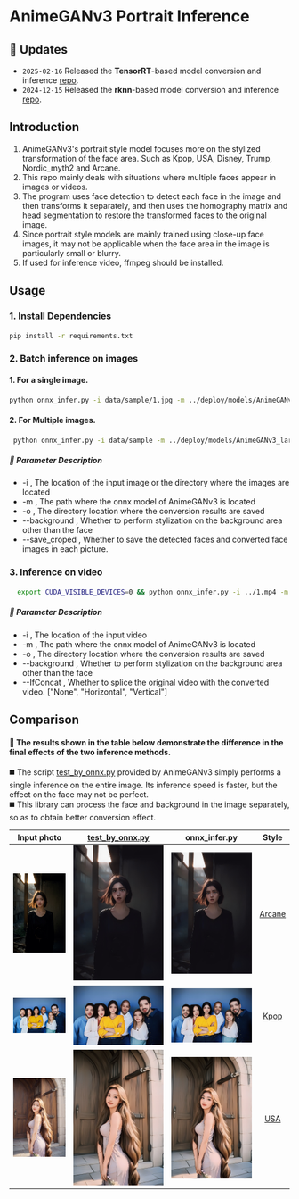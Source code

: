 
# AnimeGANv3 Portrait Inference 

## 📢 Updates    
* `2025-02-16` Released the **TensorRT**-based model conversion and inference [repo](https://github.com/TachibanaYoshino/AnimeGANv3_Portrait_Inference/tree/tensorRT). 
* `2024-12-15` Released the **rknn**-based model conversion and inference [repo](https://github.com/TachibanaYoshino/AnimeGANv3_Portrait_Inference/tree/rknn). 

## Introduction
1. AnimeGANv3's portrait style model focuses more on the stylized transformation of the face area. Such as Kpop, USA, Disney, Trump, Nordic_myth2 and Arcane.
2. This repo mainly deals with situations where multiple faces appear in images or videos.
3. The program uses face detection to detect each face in the image and then transforms it separately, and then uses the homography matrix and head segmentation to restore the transformed faces to the original image. 
4. Since portrait style models are mainly trained using close-up face images, it may not be applicable when the face area in the image is particularly small or blurry.
5. If used for inference video, ffmpeg should be installed.  

## Usage  

### 1. Install Dependencies  
   ```bash
   pip install -r requirements.txt
   ```

### 2. Batch inference on images
#### 1. For a single image.
  ```bash
  python onnx_infer.py -i data/sample/1.jpg -m ../deploy/models/AnimeGANv3_large_Kpop.onnx -o ./out --background
  ```

#### 2. For Multiple images.  
 ```bash
  python onnx_infer.py -i data/sample -m ../deploy/models/AnimeGANv3_large_Kpop.onnx -o ./out --background
  ```

##### 🔸 Parameter Description
- -i , The location of the input image or the directory where the images are located
- -m , The path where the onnx model of AnimeGANv3 is located
- -o , The directory location where the conversion results are saved
- --background , Whether to perform stylization on the background area other than the face
- --save_croped , Whether to save the detected faces and converted face images in each picture.

 

### 3. Inference on video
```bash
  export CUDA_VISIBLE_DEVICES=0 && python onnx_infer.py -i ../1.mp4 -m ../deploy/models/AnimeGANv3_large_Kpop.onnx -o ./out --background --IfConcat Horizontal 
```
##### 🔸 Parameter Description
- -i , The location of the input video
- -m , The path where the onnx model of AnimeGANv3 is located
- -o , The directory location where the conversion results are saved
- --background , Whether to perform stylization on the background area other than the face
- --IfConcat , Whether to splice the original video with the converted video. ["None", "Horizontal", "Vertical"] 

## Comparison  

#### 👀 The results shown in the table below demonstrate the difference in the final effects of the two inference methods.
◼️ The script [test_by_onnx.py](https://github.com/TachibanaYoshino/AnimeGANv3/blob/master/deploy/test_by_onnx.py) provided by AnimeGANv3 simply performs a single inference on the entire image. Its inference speed is faster, but the effect on the face may not be perfect.  <br>
◼️ This library can process the face and background in the image separately, so as to obtain better conversion effect.

| Input photo | <a href="https://github.com/TachibanaYoshino/AnimeGANv3/blob/master/deploy/test_by_onnx.py">test_by_onnx.py</a> | onnx_infer.py | Style |
| :-: |:-:| :-:| :-: |
|<img src="data/a/6.jpg"  />|<img src="data/b/Arcane/6.jpg" />|<img src="data/c/Arcane/6.jpg" />| <a href="https://github.com/TachibanaYoshino/AnimeGANv3#art-face-to-arcane-style">Arcane</a> |
|<img src="data/a/3.jpg"  />|<img src="data/b/Kpop/3.jpg"   />|<img src="data/c/Kpop/3.jpg" />|   <a href="https://github.com/TachibanaYoshino/AnimeGANv3#art-face-to-kpop-style">Kpop</a> |
|<img src="data/a/0.jpg"  />|<img src="data/b/USA/0.jpg"   />|<img src="data/c/USA/0.jpg" />|     <a href="https://github.com/TachibanaYoshino/AnimeGANv3#art-face-to-usa-cartoon-style">USA</a> |
    
